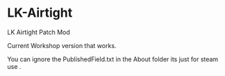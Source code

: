 # LK-Airtight
LK Airtight Patch Mod


Current Workshop version that works.

You can ignore the PublishedField.txt in the About folder its just for steam use .
